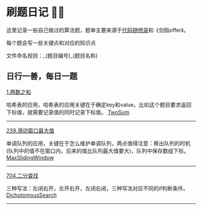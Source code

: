 # 刷题日记 ✍🏻

这里记录一些自己做过的算法题，题单主要来源于[代码随想录](https://programmercarl.com/)和《剑指offer》。

每个题会写一些关键点和对应的知识点

文件命名规则：\_(题目编号)\_(题目名称)

## 日行一善，每日一题

[1.两数之和](https://leetcode.cn/problems/two-sum/)

哈希表的应用，哈希表的应用关键在于确定key和value，比如这个题目要求返回下标值，就需要记录值的同时记录下标值。
[TwoSum](src/_1_TwoSum.java)

---

[239.滑动窗口最大值](https://leetcode.cn/problems/sliding-window-maximum/description/)

单调队列的应用，关键在于怎么维护单调队列，两点值得注意：移出队列的时机(队列中的值不在窗口内，后来的值比队列最大值要大)，队列中保存数组下标。
[MaxSlidingWindow](src/_239_MaxSlidingWindow.java)

---

[704.二分查找](https://leetcode.cn/problems/binary-search/description/)

三种写法：左闭右开，左开右开，左闭右闭，三种写法对应不同的if判断条件。
[DichotomousSearch](src/_704_DichotomousSearch.java)

---

